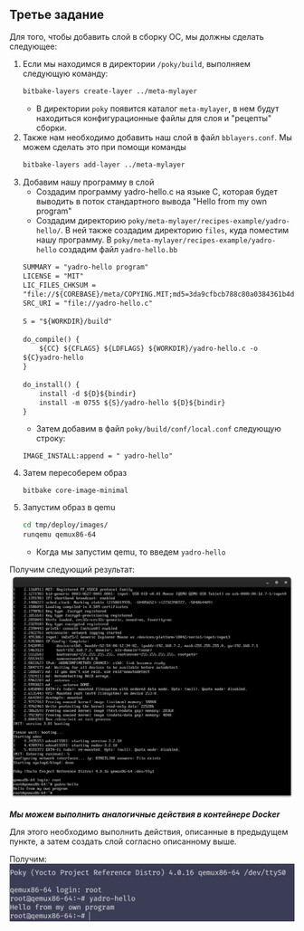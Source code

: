 ## Третье задание

Для того, чтобы добавить слой в сборку ОС, мы должны сделать следующее:

1. Если мы находимся в директории ```/poky/build```, выполняем следующую команду:
    ```bash
    bitbake-layers create-layer ../meta-mylayer
    ```
    - В директории ```poky``` появится каталог ```meta-mylayer```, в нем будут находиться конфигурационные файлы для
    слоя и "рецепты" сборки.
2. Также нам необходимо добавить наш слой в файл ```bblayers.conf```. Мы можем сделать это при помощи
    команды 
    ```bash
    bitbake-layers add-layer ../meta-mylayer
    ```
3. Добавим нашу программу в слой
    - Создадим программу yadro-hello.c на языке C, которая будет выводить в поток стандартного вывода 
    "Hello from my own program"
    - Создадим директорию ```poky/meta-mylayer/recipes-example/yadro-hello/```. В ней также создадим
    директорию ```files```, куда поместим нашу программу. В ```poky/meta-mylayer/recipes-example/yadro-hello```
    создадим файл ```yadro-hello.bb```
    ```
    SUMMARY = "yadro-hello program"
    LICENSE = "MIT"
    LIC_FILES_CHKSUM = "file://${COREBASE}/meta/COPYING.MIT;md5=3da9cfbcb788c80a0384361b4de20420"
    SRC_URI = "file://yadro-hello.c"

    S = "${WORKDIR}/build"

    do_compile() {
        ${CC} ${CFLAGS} ${LDFLAGS} ${WORKDIR}/yadro-hello.c -o ${C}yadro-hello
    }

    do_install() {
        install -d ${D}${bindir}
        install -m 0755 ${S}/yadro-hello ${D}${bindir}
    }
    ```
    - Затем добавим в файл ```poky/build/conf/local.conf``` следующую строку:
    ```
    IMAGE_INSTALL:append = " yadro-hello"
    ```
4. Затем пересоберем образ
    ```bash
    bitbake core-image-minimal
    ```
5. Запустим образ в qemu
    ```bash
    cd tmp/deploy/images/
    runqemu qemux86-64
    ```
    - Когда мы запустим qemu, то введем ```yadro-hello``` 

Получим следующий результат:
![Результат добавления слоя в образ ОС](images/yadro.jpg)

***Мы можем выполнить аналогичные действия в контейнере Docker***

Для этого необходимо выполнить действия, описанные в предыдущем пункте, а затем создать слой согласно описанному выше.

Получим:
![Резульат запуска программы yadro-hello](images/yadrohello.jpg)
